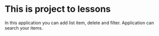 # This is project to lessons

In this application you can add list item, delete and filter.
Application can search your items.

